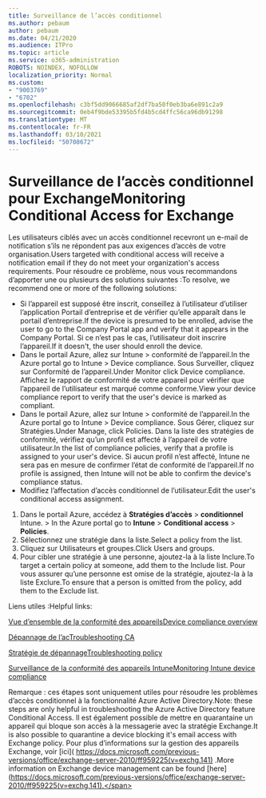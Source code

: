 ```yaml
---
title: Surveillance de l’accès conditionnel
ms.author: pebaum
author: pebaum
ms.date: 04/21/2020
ms.audience: ITPro
ms.topic: article
ms.service: o365-administration
ROBOTS: NOINDEX, NOFOLLOW
localization_priority: Normal
ms.custom:
- "9003769"
- "6702"
ms.openlocfilehash: c3bf5dd9066685af2df7ba50f0eb3ba6e891c2a9
ms.sourcegitcommit: 0eb4f9bde53395b5fd4b5cd4ffc56ca96db91298
ms.translationtype: MT
ms.contentlocale: fr-FR
ms.lasthandoff: 03/10/2021
ms.locfileid: "50708672"
---
```

# <a name="monitoring-conditional-access-for-exchange"></a><span data-ttu-id="3b4e2-102">Surveillance de l’accès conditionnel pour Exchange</span><span class="sxs-lookup"><span data-stu-id="3b4e2-102">Monitoring Conditional Access for Exchange</span></span>

<span data-ttu-id="3b4e2-103">Les utilisateurs ciblés avec un accès conditionnel recevront un e-mail de notification s’ils ne répondent pas aux exigences d’accès de votre organisation.</span><span class="sxs-lookup"><span data-stu-id="3b4e2-103">Users targeted with conditional access will receive a notification email if they do not meet your organization's access requirements.</span></span> <span data-ttu-id="3b4e2-104">Pour résoudre ce problème, nous vous recommandons d’apporter une ou plusieurs des solutions suivantes :</span><span class="sxs-lookup"><span data-stu-id="3b4e2-104">To resolve, we recommend one or more of the following solutions:</span></span>

- <span data-ttu-id="3b4e2-105">Si l’appareil est supposé être inscrit, conseillez à l’utilisateur d’utiliser l’application Portail d’entreprise et de vérifier qu’elle apparaît dans le portail d’entreprise.</span><span class="sxs-lookup"><span data-stu-id="3b4e2-105">If the device is presumed to be enrolled, advise the user to go to the Company Portal app and verify that it appears in the Company Portal.</span></span> <span data-ttu-id="3b4e2-106">Si ce n’est pas le cas, l’utilisateur doit inscrire l’appareil.</span><span class="sxs-lookup"><span data-stu-id="3b4e2-106">If it doesn't, the user should enroll the device.</span></span>
- <span data-ttu-id="3b4e2-107">Dans le portail Azure, allez sur Intune > conformité de l’appareil.</span><span class="sxs-lookup"><span data-stu-id="3b4e2-107">In the Azure portal go to Intune > Device compliance.</span></span> <span data-ttu-id="3b4e2-108">Sous Surveiller, cliquez sur Conformité de l’appareil.</span><span class="sxs-lookup"><span data-stu-id="3b4e2-108">Under Monitor click Device compliance.</span></span> <span data-ttu-id="3b4e2-109">Affichez le rapport de conformité de votre appareil pour vérifier que l’appareil de l’utilisateur est marqué comme conforme.</span><span class="sxs-lookup"><span data-stu-id="3b4e2-109">View your device compliance report to verify that the user's device is marked as compliant.</span></span>
- <span data-ttu-id="3b4e2-110">Dans le portail Azure, allez sur Intune > conformité de l’appareil.</span><span class="sxs-lookup"><span data-stu-id="3b4e2-110">In the Azure portal go to Intune > Device compliance.</span></span> <span data-ttu-id="3b4e2-111">Sous Gérer, cliquez sur Stratégies.</span><span class="sxs-lookup"><span data-stu-id="3b4e2-111">Under Manage, click Policies.</span></span> <span data-ttu-id="3b4e2-112">Dans la liste des stratégies de conformité, vérifiez qu’un profil est affecté à l’appareil de votre utilisateur.</span><span class="sxs-lookup"><span data-stu-id="3b4e2-112">In the list of compliance policies, verify that a profile is assigned to your user's device.</span></span> <span data-ttu-id="3b4e2-113">Si aucun profil n’est affecté, Intune ne sera pas en mesure de confirmer l’état de conformité de l’appareil.</span><span class="sxs-lookup"><span data-stu-id="3b4e2-113">If no profile is assigned, then Intune will not be able to confirm the device's compliance status.</span></span>
- <span data-ttu-id="3b4e2-114">Modifiez l’affectation d’accès conditionnel de l’utilisateur.</span><span class="sxs-lookup"><span data-stu-id="3b4e2-114">Edit the user's conditional access assignment.</span></span>

1. <span data-ttu-id="3b4e2-115">Dans le portail Azure, accédez à **Stratégies d’accès**  >  **conditionnel** Intune.  >  </span><span class="sxs-lookup"><span data-stu-id="3b4e2-115">In the Azure portal go to **Intune** > **Conditional access** > **Policies**.</span></span>
2. <span data-ttu-id="3b4e2-116">Sélectionnez une stratégie dans la liste.</span><span class="sxs-lookup"><span data-stu-id="3b4e2-116">Select a policy from the list.</span></span>
3. <span data-ttu-id="3b4e2-117">Cliquez sur Utilisateurs et groupes.</span><span class="sxs-lookup"><span data-stu-id="3b4e2-117">Click Users and groups.</span></span>
4. <span data-ttu-id="3b4e2-118">Pour cibler une stratégie à une personne, ajoutez-la à la liste Inclure.</span><span class="sxs-lookup"><span data-stu-id="3b4e2-118">To target a certain policy at someone, add them to the Include list.</span></span> <span data-ttu-id="3b4e2-119">Pour vous assurer qu’une personne est omise de la stratégie, ajoutez-la à la liste Exclure.</span><span class="sxs-lookup"><span data-stu-id="3b4e2-119">To ensure that a person is omitted from the policy, add them to the Exclude list.</span></span>

<span data-ttu-id="3b4e2-120">Liens utiles :</span><span class="sxs-lookup"><span data-stu-id="3b4e2-120">Helpful links:</span></span>

[<span data-ttu-id="3b4e2-121">Vue d’ensemble de la conformité des appareils</span><span class="sxs-lookup"><span data-stu-id="3b4e2-121">Device compliance overview</span></span>](https://docs.microsoft.com/intune/device-compliance-get-started)

[<span data-ttu-id="3b4e2-122">Dépannage de l’ac</span><span class="sxs-lookup"><span data-stu-id="3b4e2-122">Troubleshooting CA</span></span>](https://docs.microsoft.com/intune/troubleshoot-conditional-access)

[<span data-ttu-id="3b4e2-123">Stratégie de dépannage</span><span class="sxs-lookup"><span data-stu-id="3b4e2-123">Troubleshooting policy</span></span>](https://docs.microsoft.com/troubleshoot/mem/intune/troubleshoot-policies-in-microsoft-intune)

[<span data-ttu-id="3b4e2-124">Surveillance de la conformité des appareils Intune</span><span class="sxs-lookup"><span data-stu-id="3b4e2-124">Monitoring Intune device compliance</span></span>](https://docs.microsoft.com/intune/compliance-policy-monitor)

<span data-ttu-id="3b4e2-125">Remarque : ces étapes sont uniquement utiles pour résoudre les problèmes d’accès conditionnel à la fonctionnalité Azure Active Directory.</span><span class="sxs-lookup"><span data-stu-id="3b4e2-125">Note: these steps are only helpful in troubleshooting the Azure Active Directory feature Conditional Access.</span></span> <span data-ttu-id="3b4e2-126">Il est également possible de mettre en quarantaine un appareil qui bloque son accès à la messagerie avec la stratégie Exchange.</span><span class="sxs-lookup"><span data-stu-id="3b4e2-126">It is also possible to quarantine a device blocking it's email access with Exchange policy.</span></span> <span data-ttu-id="3b4e2-127">Pour plus d’informations sur la gestion des appareils Exchange, voir [ici]( https://docs.microsoft.com/previous-versions/office/exchange-server-2010/ff959225(v=exchg.141) .</span><span class="sxs-lookup"><span data-stu-id="3b4e2-127">More information on Exchange device management can be found [here](https://docs.microsoft.com/previous-versions/office/exchange-server-2010/ff959225(v=exchg.141).</span></span>
